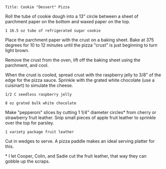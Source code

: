 ~~~ recipe-info
Title: Cookie "Dessert" Pizza
~~~

Roll the tube of cookie dough into a 13" circle between a sheet of parchment paper on the bottom and
waxed paper on the top.

~~~ recipe-ingredients
1 16.5 oz tube of refrigerated sugar cookie
~~~

Place the parchment paper with the crust on a baking sheet. Bake at 375 degrees for 10 to 12 minutes
until the pizza "crust" is just beginning to turn light brown.

Remove the crust from the oven, lift off the baking sheet using the parchment, and cool.

When the crust is cooled, spread crust with the raspberry jelly to 3/8" of the edge for the pizza
sauce. Sprinkle with the grated white chocolate (use a cuisinart) to simulate the cheese.

~~~ recipe-ingredients
1/2 C seedless raspberry jelly

8 oz grated bulk white chocolate
~~~

Make "pepperoni" slices by cutting 1 1/4" diameter circles\* from cherry or strawberry fruit
leather. Snip small pieces of apple fruit leather to sprinkle over the top for parsley.

~~~ recipe-ingredients
1 variety package fruit leather
~~~

Cut in wedges to serve. A pizza paddle makes an ideal serving platter for this.

\* I let Cooper, Colin, and Sadie cut the fruit leather, that way they can gobble up the scraps.
